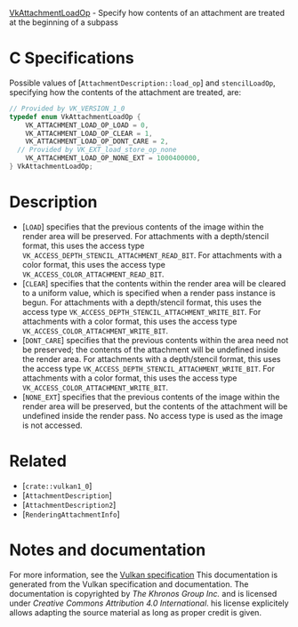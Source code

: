 [VkAttachmentLoadOp](https://www.khronos.org/registry/vulkan/specs/1.3-extensions/man/html/VkAttachmentLoadOp.html) - Specify how contents of an attachment are treated at the beginning of a subpass

# C Specifications
Possible values of [`AttachmentDescription::load_op`] and
`stencilLoadOp`, specifying how the contents of the attachment are
treated, are:
```c
// Provided by VK_VERSION_1_0
typedef enum VkAttachmentLoadOp {
    VK_ATTACHMENT_LOAD_OP_LOAD = 0,
    VK_ATTACHMENT_LOAD_OP_CLEAR = 1,
    VK_ATTACHMENT_LOAD_OP_DONT_CARE = 2,
  // Provided by VK_EXT_load_store_op_none
    VK_ATTACHMENT_LOAD_OP_NONE_EXT = 1000400000,
} VkAttachmentLoadOp;
```

# Description
- [`LOAD`] specifies that the previous contents of the image within the render area will be preserved. For attachments with a depth/stencil format, this uses the access type `VK_ACCESS_DEPTH_STENCIL_ATTACHMENT_READ_BIT`. For attachments with a color format, this uses the access type `VK_ACCESS_COLOR_ATTACHMENT_READ_BIT`.
- [`CLEAR`] specifies that the contents within the render area will be cleared to a uniform value, which is specified when a render pass instance is begun. For attachments with a depth/stencil format, this uses the access type `VK_ACCESS_DEPTH_STENCIL_ATTACHMENT_WRITE_BIT`. For attachments with a color format, this uses the access type `VK_ACCESS_COLOR_ATTACHMENT_WRITE_BIT`.
- [`DONT_CARE`] specifies that the previous contents within the area need not be preserved; the contents of the attachment will be undefined inside the render area. For attachments with a depth/stencil format, this uses the access type `VK_ACCESS_DEPTH_STENCIL_ATTACHMENT_WRITE_BIT`. For attachments with a color format, this uses the access type `VK_ACCESS_COLOR_ATTACHMENT_WRITE_BIT`.
- [`NONE_EXT`] specifies that the previous contents of the image within the render area will be preserved, but the contents of the attachment will be undefined inside the render pass. No access type is used as the image is not accessed.

# Related
- [`crate::vulkan1_0`]
- [`AttachmentDescription`]
- [`AttachmentDescription2`]
- [`RenderingAttachmentInfo`]

# Notes and documentation
For more information, see the [Vulkan specification](https://www.khronos.org/registry/vulkan/specs/1.3-extensions/html/vkspec.html)
This documentation is generated from the Vulkan specification and documentation.
The documentation is copyrighted by *The Khronos Group Inc.* and is licensed under *Creative Commons Attribution 4.0 International*.
his license explicitely allows adapting the source material as long as proper credit is given.
        